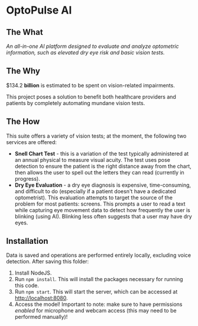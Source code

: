 <h1>OptoPulse AI</h1>
<h2>The What</h2>
<i>An all-in-one AI platform designed to evaluate and analyze optometric information, such as elevated dry eye risk and basic vision tests.</i>

<h2>The Why</h2>
$134.2 <b>billion</b> is estimated to be spent on vision-related impairments.

This project poses a solution to benefit both healthcare providers and patients by completely automating mundane vision tests.

<h2>The How</h2>
This suite offers a variety of vision tests; at the moment, the following two services are offered:

- <b>Snell Chart Test</b> - this is a variation of the test typically administered at an annual physical to measure visual acuity. The test uses pose detection to ensure the patient is the right distance away from the chart, then allows the user to spell out the letters they can read (currently in progress).
- <b>Dry Eye Evaluation</b> - a dry eye diagnosis is expensive, time-consuming, and difficult to do (especially if a patient doesn't have a dedicated optometrist). This evaluation attempts to target the source of the problem for most patients: screens. This prompts a user to read a text while capturing eye movement data to detect how frequently the user is blinking (using AI). Blinking less often suggests that a user may have dry eyes.

<h2>Installation</h2>

Data is saved and operations are performed entirely locally, excluding voice detection. After saving this folder:

1. Install NodeJS.
2. Run `npm install`. This will install the packages necessary for running this code.
3. Run `npm start`. This will start the server, which can be accessed at [http://localhost:8080](http://localhost:8080).
4. Access the model! Important to note: make sure to have permissions _enabled_ for microphone and webcam access (this may need to be performed manually)!
